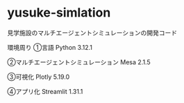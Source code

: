 # yusuke-simlation
見学施設のマルチエージェントシミュレーションの開発コード


環境周り
①言語
Python 3.12.1

②マルチエージェントシミュレーション
Mesa 2.1.5

③可視化
Plotly 5.19.0

④アプリ化
Streamlit 1.31.1

